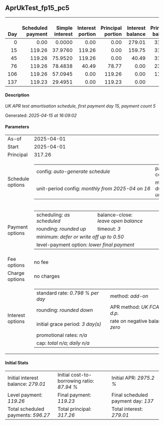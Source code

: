 <h2>AprUkTest_fp15_pc5</h2><table><thead style="vertical-align: bottom;"><th style="text-align: right;">Day</th><th style="text-align: right;">Scheduled payment</th><th style="text-align: right;">Simple interest</th><th style="text-align: right;">Interest portion</th><th style="text-align: right;">Principal portion</th><th style="text-align: right;">Interest balance</th><th style="text-align: right;">Principal balance</th><th style="text-align: right;">Total simple interest</th><th style="text-align: right;">Total interest</th><th style="text-align: right;">Total principal</th></thead><tr style="text-align: right;"><td class="ci00">0</td><td class="ci01" style="white-space: nowrap;">0.00</td><td class="ci02">0.0000</td><td class="ci03">0.00</td><td class="ci04">0.00</td><td class="ci05">279.01</td><td class="ci06">317.26</td><td class="ci07">0.0000</td><td class="ci08">0.00</td><td class="ci09">0.00</td></tr><tr style="text-align: right;"><td class="ci00">15</td><td class="ci01" style="white-space: nowrap;">119.26</td><td class="ci02">37.9760</td><td class="ci03">119.26</td><td class="ci04">0.00</td><td class="ci05">159.75</td><td class="ci06">317.26</td><td class="ci07">37.9760</td><td class="ci08">119.26</td><td class="ci09">0.00</td></tr><tr style="text-align: right;"><td class="ci00">45</td><td class="ci01" style="white-space: nowrap;">119.26</td><td class="ci02">75.9520</td><td class="ci03">119.26</td><td class="ci04">0.00</td><td class="ci05">40.49</td><td class="ci06">317.26</td><td class="ci07">113.9281</td><td class="ci08">238.52</td><td class="ci09">0.00</td></tr><tr style="text-align: right;"><td class="ci00">76</td><td class="ci01" style="white-space: nowrap;">119.26</td><td class="ci02">78.4838</td><td class="ci03">40.49</td><td class="ci04">78.77</td><td class="ci05">0.00</td><td class="ci06">238.49</td><td class="ci07">192.4118</td><td class="ci08">279.01</td><td class="ci09">78.77</td></tr><tr style="text-align: right;"><td class="ci00">106</td><td class="ci01" style="white-space: nowrap;">119.26</td><td class="ci02">57.0945</td><td class="ci03">0.00</td><td class="ci04">119.26</td><td class="ci05">0.00</td><td class="ci06">119.23</td><td class="ci07">249.5064</td><td class="ci08">279.01</td><td class="ci09">198.03</td></tr><tr style="text-align: right;"><td class="ci00">137</td><td class="ci01" style="white-space: nowrap;">119.23</td><td class="ci02">29.4951</td><td class="ci03">0.00</td><td class="ci04">119.23</td><td class="ci05">0.00</td><td class="ci06">0.00</td><td class="ci07">279.0015</td><td class="ci08">279.01</td><td class="ci09">317.26</td></tr></table><p><h4>Description</h4><i>UK APR test amortisation schedule, first payment day 15, payment count 5</i></p><p>Generated: <i>2025-04-15 at 16:09:02</i></p><h4>Parameters</h4><table><tr><td>As-of</td><td>2025-04-01</td></tr><tr><td>Start</td><td>2025-04-01</td></tr><tr><td>Principal</td><td>317.26</td></tr><tr><td>Schedule options</td><td><table><tr><td>config: <i>auto-generate schedule</i></td><td>payment count: <i>5</i></td></tr><tr><td style="white-space: nowrap;">unit-period config: <i>monthly from 2025-04 on 16</i></td><td>max duration: <i>unlimited</i></td></tr></table></td></tr><tr><td>Payment options</td><td><table><tr><td>scheduling: <i>as scheduled</i></td><td>balance-close: <i>leave&nbsp;open&nbsp;balance</i></td></tr><tr><td>rounding: <i>rounded up</i></td><td>timeout: <i>3</i></td></tr><tr><td colspan='2'>minimum: <i>defer&nbsp;or&nbsp;write&nbsp;off&nbsp;up&nbsp;to&nbsp;0.50</i></td></tr><tr><td colspan='2'>level-payment option: <i>lower&nbsp;final&nbsp;payment</i></td></tr></table></td></tr><tr><td>Fee options</td><td>no fee</td></tr><tr><td>Charge options</td><td>no charges</td></tr><tr><td>Interest options</td><td><table><tr><td>standard rate: <i>0.798 % per day</i></td><td>method: <i>add-on</i></td></tr><tr><td>rounding: <i>rounded down</i></td><td>APR method: <i>UK FCA to 1 d.p.</i></td></tr><tr><td>initial grace period: <i>3 day(s)</i></td><td>rate on negative balance: <i>zero</i></td></tr><tr><td colspan="2">promotional rates: <i><i>n/a</i></i></td></tr><tr><td colspan="2">cap: <i>total <i>n/a</i>; daily <i>n/a</i></td></tr></table></td></tr></table><h4>Initial Stats</h4><table><tr><td>Initial interest balance: <i>279.01</i></td><td>Initial cost-to-borrowing ratio: <i>87.94 %</i></td><td>Initial APR: <i>2975.2 %</i></td></tr><tr><td>Level payment: <i>119.26</i></td><td>Final payment: <i>119.23</i></td><td>Final scheduled payment day: <i>137</i></td></tr><tr><td>Total scheduled payments: <i>596.27</i></td><td>Total principal: <i>317.26</i></td><td>Total interest: <i>279.01</i></td></tr></table>